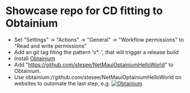 # Showcase repo for CD fitting to Obtainium

- Set "Settings" -> "Actions" -> "General" -> "Workflow permissions" to "Read and write permissions"
- Add an git tag fiting the pattern 'v*.*.*', that will trigger a release build
- Install [Obtainium](https://github.com/ImranR98/Obtainium?tab=readme-ov-file#installation)
- Add "https://github.com/stesee/NetMauiOptainiumHelloWorld" to Obtainium.
- Use obtainium://github.com/stesee/NetMauiOptainiumHelloWorld on websites to outomate the last step, e.g. [![Obtainium](https://img.shields.io/badge/Obtainium%20Store-NetMauiOptainiumHelloWorld-green?style=flat&logo=android)](http://apps.obtainium.imranr.dev/redirect.html?r=obtainium://add/github.com/stesee/NetMauiOptainiumHelloWorld)
